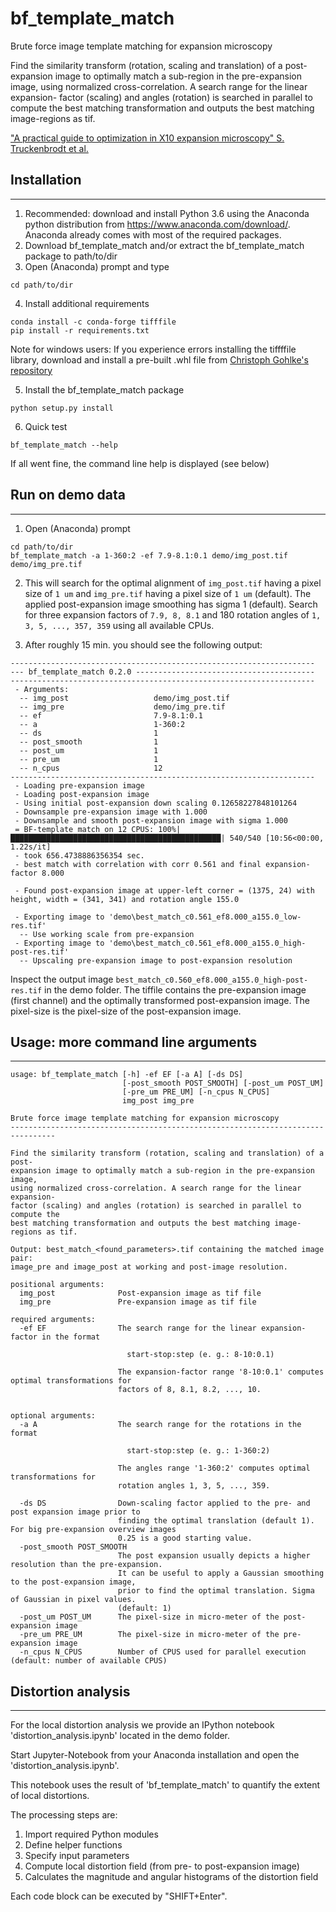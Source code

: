 # bf_template_match
Brute force image template matching for expansion  microscopy

Find the similarity transform (rotation, scaling and translation) of a post-
expansion image to optimally match a sub-region in the pre-expansion image,
using normalized cross-correlation. A search range for the linear expansion- 
factor (scaling) and angles (rotation) is searched in parallel to compute the
best matching transformation and outputs the best matching image-regions as tif.

["A practical guide to optimization in X10 expansion microscopy" S. Truckenbrodt et al.](https://doi.org/10.1038/s41596-018-0117-3)

## Installation
---

1. Recommended: download and install Python 3.6 using the Anaconda python distribution 
   from https://www.anaconda.com/download/. Anaconda already comes with 
   most of the required packages.
2. Download bf_template_match and/or extract the bf_template_match package to path/to/dir
3. Open (Anaconda) prompt and type 
```
cd path/to/dir
```
4. Install additional requirements
```
conda install -c conda-forge tifffile
pip install -r requirements.txt
```
Note for windows users: If you experience errors installing the tiffffile library, 
download and install a pre-built .whl file from [Christoph Gohlke's repository](https://www.lfd.uci.edu/~gohlke/pythonlibs/#tifffile) 

5. Install the bf_template_match package
```
python setup.py install
```
6. Quick test
```
bf_template_match --help
```
If all went fine, the command line help is displayed (see below)


## Run on demo data
---
1. Open (Anaconda) prompt
```
cd path/to/dir
bf_template_match -a 1-360:2 -ef 7.9-8.1:0.1 demo/img_post.tif demo/img_pre.tif
```
2. This will search for the optimal alignment of `img_post.tif` having a pixel size of `1 um` and
`img_pre.tif` having a pixel size of `1 um` (default). The applied post-expansion image smoothing 
has sigma 1 (default). Search for three expansion factors of `7.9, 8, 8.1` and 
180 rotation angles of `1, 3, 5, ..., 357, 359` using all available CPUs.

3. After roughly 15 min. you should see the following output:

```
--------------------------------------------------------------------
--- bf_template_match 0.2.0 ----------------------------------------
--------------------------------------------------------------------
 - Arguments:
  -- img_post                   demo/img_post.tif
  -- img_pre                    demo/img_pre.tif
  -- ef                         7.9-8.1:0.1
  -- a                          1-360:2
  -- ds                         1
  -- post_smooth                1
  -- post_um                    1
  -- pre_um                     1
  -- n_cpus                     12
--------------------------------------------------------------------
 - Loading pre-expansion image
 - Loading post-expansion image
 - Using initial post-expansion down scaling 0.12658227848101264
 - Downsample pre-expansion image with 1.000
 - Downsample and smooth post-expansion image with sigma 1.000
 = BF-template match on 12 CPUS: 100%|███████████████████████████████████████████████| 540/540 [10:56<00:00,  1.22s/it]
 - took 656.4738886356354 sec.
 - best match with correlation with corr 0.561 and final expansion-factor 8.000

 - Found post-expansion image at upper-left corner = (1375, 24) with height, width = (341, 341) and rotation angle 155.0

 - Exporting image to 'demo\best_match_c0.561_ef8.000_a155.0_low-res.tif'
  -- Use working scale from pre-expansion
 - Exporting image to 'demo\best_match_c0.561_ef8.000_a155.0_high-post-res.tif'
  -- Upscaling pre-expansion image to post-expansion resolution
```

Inspect the output image `best_match_c0.560_ef8.000_a155.0_high-post-res.tif` in the demo folder. The tiffile contains the pre-expansion image (first channel) and the optimally 
transformed post-expansion image. The pixel-size is the pixel-size of the post-expansion 
image.

## Usage: more command line arguments
---
```
usage: bf_template_match [-h] -ef EF [-a A] [-ds DS]
                         [-post_smooth POST_SMOOTH] [-post_um POST_UM]
                         [-pre_um PRE_UM] [-n_cpus N_CPUS]
                         img_post img_pre

Brute force image template matching for expansion microscopy
--------------------------------------------------------------------------------

Find the similarity transform (rotation, scaling and translation) of a post-
expansion image to optimally match a sub-region in the pre-expansion image,
using normalized cross-correlation. A search range for the linear expansion-
factor (scaling) and angles (rotation) is searched in parallel to compute the
best matching transformation and outputs the best matching image-regions as tif.

Output: best_match_<found_parameters>.tif containing the matched image pair:
image_pre and image_post at working and post-image resolution.

positional arguments:
  img_post              Post-expansion image as tif file
  img_pre               Pre-expansion image as tif file

required arguments:
  -ef EF                The search range for the linear expansion-factor in the format

                          start-stop:step (e. g.: 8-10:0.1)

                        The expansion-factor range '8-10:0.1' computes optimal transformations for
                        factors of 8, 8.1, 8.2, ..., 10.


optional arguments:
  -a A                  The search range for the rotations in the format

                          start-stop:step (e. g.: 1-360:2)

                        The angles range '1-360:2' computes optimal transformations for
                        rotation angles 1, 3, 5, ..., 359.

  -ds DS                Down-scaling factor applied to the pre- and post expansion image prior to
                        finding the optimal translation (default 1). For big pre-expansion overview images
                        0.25 is a good starting value.
  -post_smooth POST_SMOOTH
                        The post expansion usually depicts a higher resolution than the pre-expansion.
                        It can be useful to apply a Gaussian smoothing to the post-expansion image,
                        prior to find the optimal translation. Sigma of Gaussian in pixel values.
                        (default: 1)
  -post_um POST_UM      The pixel-size in micro-meter of the post-expansion image
  -pre_um PRE_UM        The pixel-size in micro-meter of the pre-expansion image
  -n_cpus N_CPUS        Number of CPUS used for parallel execution (default: number of available CPUS)
```

## Distortion analysis
---
For the local distortion analysis we provide an IPython notebook 'distortion_analysis.ipynb' located in the demo folder.

Start Jupyter-Notebook from your Anaconda installation and open the 'distortion_analysis.ipynb'.

This notebook uses the result of 'bf_template_match' to quantify the extent of local distortions.

The processing steps are:
1. Import required Python modules
2. Define helper functions 
3. Specify input parameters
4. Compute local distortion field (from pre- to post-expansion image)
5. Calculates the magnitude and angular histograms of the distortion field

Each code block can be executed by "SHIFT+Enter".


